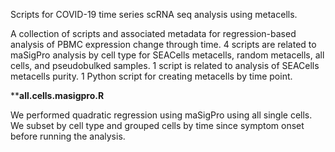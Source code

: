 Scripts for COVID-19 time series scRNA seq analysis using metacells.

A collection of scripts and associated metadata for regression-based analysis of PBMC expression change through time. 
4 scripts are related to maSigPro analysis by cell type for SEACells metacells, random metacells, all cells, and pseudobulked samples.
1 script is related to analysis of SEACells metacells purity.
1 Python script for creating metacells by time point.

****all.cells.masigpro.R**

We performed quadratic regression using maSigPro using all single cells. We subset by cell type and grouped cells by time since symptom onset before running the analysis.
